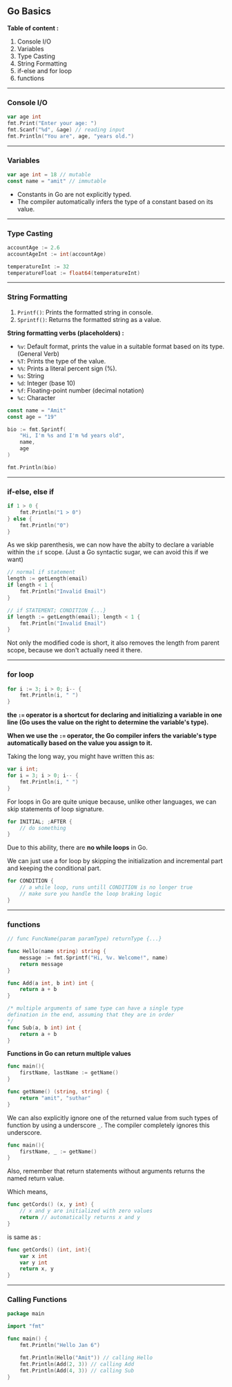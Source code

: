 ## Go Basics

**Table of content :**

1. Console I/O
2. Variables
3. Type Casting
4. String Formatting
5. if-else and for loop
6. functions

---

### Console I/O

```go
var age int
fmt.Print("Enter your age: ")
fmt.Scanf("%d", &age) // reading input
fmt.Println("You are", age, "years old.")
```

---

### Variables

```go
var age int = 18 // mutable
const name = "amit" // immutable
```

- Constants in Go are not explicitly typed.
- The compiler automatically infers the type of a constant based on its value.

---

### Type Casting

```go
accountAge := 2.6
accountAgeInt := int(accountAge)

temperatureInt := 32
temperatureFloat := float64(temperatureInt)
```

---

### String Formatting

1. `Printf()`: Prints the formatted string in console.
2. `Sprintf()`: Returns the formatted string as a value.

**String formatting verbs (placeholders) :**

- `%v`: Default format, prints the value in a suitable format based on its type. (General Verb)
- `%T`: Prints the type of the value.
- `%%`: Prints a literal percent sign (%).
- `%s`: String
- `%d`: Integer (base 10)
- `%f`: Floating-point number (decimal notation)
- `%c`: Character

```go
const name = "Amit"
const age = "19"

bio := fmt.Sprintf(
    "Hi, I'm %s and I'm %d years old",
    name,
    age
)

fmt.Println(bio)
```

---

### if-else, else if

```go
if 1 > 0 {
	fmt.Println("1 > 0")
} else {
    fmt.Println("0")
}
```

As we skip parenthesis, we can now have the abilty to declare a variable within the `if` scope. (Just a Go syntactic sugar, we can avoid this if we want)

```go
// normal if statement
length := getLength(email)
if length < 1 {
    fmt.Println("Invalid Email")
}

// if STATEMENT; CONDITION {...}
if length := getLength(email); length < 1 {
    fmt.Println("Invalid Email")
}
```

Not only the modified code is short, it also removes the length from parent scope, because we don't actually need it there.

---

### for loop

```go
for i := 3; i > 0; i-- {
    fmt.Println(i, " ")
}
```

**the `:=` operator is a shortcut for declaring and initializing a variable in one line (Go uses the value on the right to determine the variable's type).**

**When we use the `:=` operator, the Go compiler infers the variable's type automatically based on the value you assign to it.**

Taking the long way, you might have written this as:

```go
var i int;
for i = 3; i > 0; i-- {
    fmt.Println(i, " ")
}
```

For loops in Go are quite unique because, unlike other languages, we can skip statements of loop signature.

```go
for INITIAL; ;AFTER {
    // do something
}
```

Due to this ability, there are **no while loops** in Go.

We can just use a for loop by skipping the initialization and incremental part and keeping the conditional part.

```go
for CONDITION {
    // a while loop, runs untill CONDITION is no longer true
    // make sure you handle the loop braking logic
}
```

---

### functions

```go
// func FuncName(param paramType) returnType {...}

func Hello(name string) string {
	message := fmt.Sprintf("Hi, %v. Welcome!", name)
	return message
}

func Add(a int, b int) int {
	return a + b
}

/* multiple arguments of same type can have a single type
defination in the end, assuming that they are in order
*/
func Sub(a, b int) int {
	return a + b
}
```

**Functions in Go can return multiple values**

```go
func main(){
    firstName, lastName := getName()
}

func getName() (string, string) {
    return "amit", "suthar"
}
```

We can also explicitly ignore one of the returned value from such types of function by using a underscore `_`. The compiler completely ignores this underscore.

```go
func main(){
    firstName, _ := getName()
}
```

Also, remember that return statements without arguments returns the named return value.

Which means,

```go
func getCords() (x, y int) {
    // x and y are initialized with zero values
    return // automatically returns x and y
}
```

is same as :

```go
func getCords() (int, int){
    var x int
    var y int
    return x, y
}
```

---

### Calling Functions

```go
package main

import "fmt"

func main() {
	fmt.Println("Hello Jan 6")

	fmt.Println(Hello("Amit")) // calling Hello
	fmt.Println(Add(2, 3)) // calling Add
	fmt.Println(Add(4, 3)) // calling Sub
}
```
